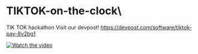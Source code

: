 # TIKTOK-on-the-clock\
TIK TOK hackathon
Visit our devpost! https://devpost.com/software/tiktok-pay-8v2bg1

[![Watch the video](https://img.youtube.com/vi/LXBEX15CdZg/hqdefault.jpg)](https://youtu.be/LXBEX15CdZg)


